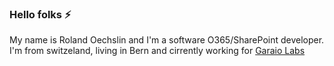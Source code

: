 ### Hello folks ⚡

My name is Roland Oechslin and I'm a software O365/SharePoint developer. I'm from switzeland, living in Bern and cirrently working for [Garaio Labs](https://www.garaio.com/)

<!--
**rolandoechslin/rolandoechslin** is a ✨ _special_ ✨ repository because its `README.md` (this file) appears on your GitHub profile.

Here are some ideas to get you started:

- 🔭 I’m currently working on ...
- 🌱 I’m currently learning ...
- 👯 I’m looking to collaborate on ...
- 🤔 I’m looking for help with ...
- 💬 Ask me about ...
- 📫 How to reach me: ...
- 😄 Pronouns: ...
- ⚡ Fun fact: ...
-->
